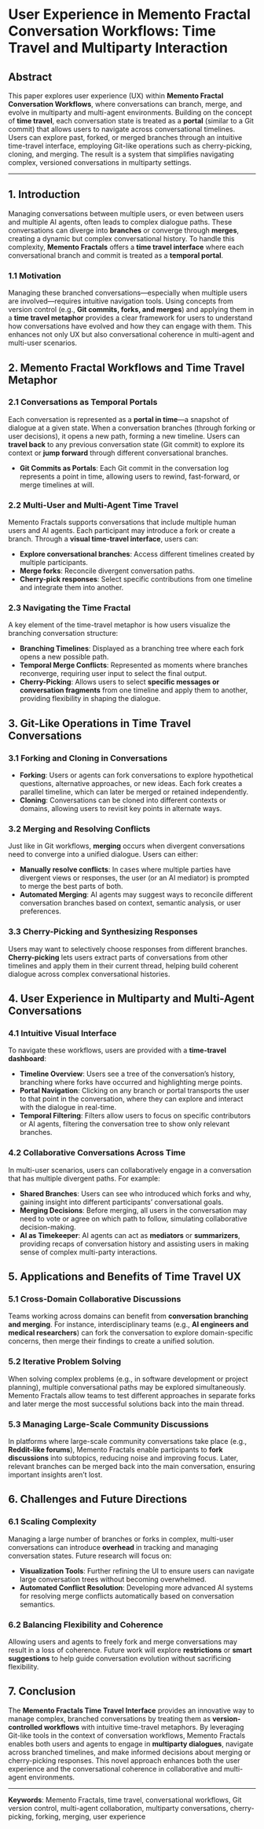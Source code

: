 # **User Experience in Memento Fractal Conversation Workflows: Time Travel and Multiparty Interaction**

## Abstract
This paper explores user experience (UX) within **Memento Fractal Conversation Workflows**, where conversations can branch, merge, and evolve in multiparty and multi-agent environments. Building on the concept of **time travel**, each conversation state is treated as a **portal** (similar to a Git commit) that allows users to navigate across conversational timelines. Users can explore past, forked, or merged branches through an intuitive time-travel interface, employing Git-like operations such as cherry-picking, cloning, and merging. The result is a system that simplifies navigating complex, versioned conversations in multiparty settings.

---

## 1. **Introduction**

Managing conversations between multiple users, or even between users and multiple AI agents, often leads to complex dialogue paths. These conversations can diverge into **branches** or converge through **merges**, creating a dynamic but complex conversational history. To handle this complexity, **Memento Fractals** offers a **time travel interface** where each conversational branch and commit is treated as a **temporal portal**.

### 1.1 **Motivation**
Managing these branched conversations—especially when multiple users are involved—requires intuitive navigation tools. Using concepts from version control (e.g., **Git commits, forks, and merges**) and applying them in a **time travel metaphor** provides a clear framework for users to understand how conversations have evolved and how they can engage with them. This enhances not only UX but also conversational coherence in multi-agent and multi-user scenarios.

## 2. **Memento Fractal Workflows and Time Travel Metaphor**

### 2.1 **Conversations as Temporal Portals**
Each conversation is represented as a **portal in time**—a snapshot of dialogue at a given state. When a conversation branches (through forking or user decisions), it opens a new path, forming a new timeline. Users can **travel back** to any previous conversation state (Git commit) to explore its context or **jump forward** through different conversational branches.
- **Git Commits as Portals**: Each Git commit in the conversation log represents a point in time, allowing users to rewind, fast-forward, or merge timelines at will.

### 2.2 **Multi-User and Multi-Agent Time Travel**
Memento Fractals supports conversations that include multiple human users and AI agents. Each participant may introduce a fork or create a branch. Through a **visual time-travel interface**, users can:
- **Explore conversational branches**: Access different timelines created by multiple participants.
- **Merge forks**: Reconcile divergent conversation paths.
- **Cherry-pick responses**: Select specific contributions from one timeline and integrate them into another.

### 2.3 **Navigating the Time Fractal**
A key element of the time-travel metaphor is how users visualize the branching conversation structure:
- **Branching Timelines**: Displayed as a branching tree where each fork opens a new possible path. 
- **Temporal Merge Conflicts**: Represented as moments where branches reconverge, requiring user input to select the final output.
- **Cherry-Picking**: Allows users to select **specific messages or conversation fragments** from one timeline and apply them to another, providing flexibility in shaping the dialogue.

## 3. **Git-Like Operations in Time Travel Conversations**

### 3.1 **Forking and Cloning in Conversations**
- **Forking**: Users or agents can fork conversations to explore hypothetical questions, alternative approaches, or new ideas. Each fork creates a parallel timeline, which can later be merged or retained independently.
- **Cloning**: Conversations can be cloned into different contexts or domains, allowing users to revisit key points in alternate ways.

### 3.2 **Merging and Resolving Conflicts**
Just like in Git workflows, **merging** occurs when divergent conversations need to converge into a unified dialogue. Users can either:
- **Manually resolve conflicts**: In cases where multiple parties have divergent views or responses, the user (or an AI mediator) is prompted to merge the best parts of both.
- **Automated Merging**: AI agents may suggest ways to reconcile different conversation branches based on context, semantic analysis, or user preferences.

### 3.3 **Cherry-Picking and Synthesizing Responses**
Users may want to selectively choose responses from different branches. **Cherry-picking** lets users extract parts of conversations from other timelines and apply them in their current thread, helping build coherent dialogue across complex conversational histories.

## 4. **User Experience in Multiparty and Multi-Agent Conversations**

### 4.1 **Intuitive Visual Interface**
To navigate these workflows, users are provided with a **time-travel dashboard**:
- **Timeline Overview**: Users see a tree of the conversation’s history, branching where forks have occurred and highlighting merge points.
- **Portal Navigation**: Clicking on any branch or portal transports the user to that point in the conversation, where they can explore and interact with the dialogue in real-time.
- **Temporal Filtering**: Filters allow users to focus on specific contributors or AI agents, filtering the conversation tree to show only relevant branches.

### 4.2 **Collaborative Conversations Across Time**
In multi-user scenarios, users can collaboratively engage in a conversation that has multiple divergent paths. For example:
- **Shared Branches**: Users can see who introduced which forks and why, gaining insight into different participants’ conversational goals.
- **Merging Decisions**: Before merging, all users in the conversation may need to vote or agree on which path to follow, simulating collaborative decision-making.
- **AI as Timekeeper**: AI agents can act as **mediators** or **summarizers**, providing recaps of conversation history and assisting users in making sense of complex multi-party interactions.

## 5. **Applications and Benefits of Time Travel UX**

### 5.1 **Cross-Domain Collaborative Discussions**
Teams working across domains can benefit from **conversation branching and merging**. For instance, interdisciplinary teams (e.g., **AI engineers and medical researchers**) can fork the conversation to explore domain-specific concerns, then merge their findings to create a unified solution.

### 5.2 **Iterative Problem Solving**
When solving complex problems (e.g., in software development or project planning), multiple conversational paths may be explored simultaneously. Memento Fractals allow teams to test different approaches in separate forks and later merge the most successful solutions back into the main thread.

### 5.3 **Managing Large-Scale Community Discussions**
In platforms where large-scale community conversations take place (e.g., **Reddit-like forums**), Memento Fractals enable participants to **fork discussions** into subtopics, reducing noise and improving focus. Later, relevant branches can be merged back into the main conversation, ensuring important insights aren’t lost.

## 6. **Challenges and Future Directions**

### 6.1 **Scaling Complexity**
Managing a large number of branches or forks in complex, multi-user conversations can introduce **overhead** in tracking and managing conversation states. Future research will focus on:
- **Visualization Tools**: Further refining the UI to ensure users can navigate large conversation trees without becoming overwhelmed.
- **Automated Conflict Resolution**: Developing more advanced AI systems for resolving merge conflicts automatically based on conversation semantics.

### 6.2 **Balancing Flexibility and Coherence**
Allowing users and agents to freely fork and merge conversations may result in a loss of coherence. Future work will explore **restrictions** or **smart suggestions** to help guide conversation evolution without sacrificing flexibility.

## 7. **Conclusion**

The **Memento Fractals Time Travel Interface** provides an innovative way to manage complex, branched conversations by treating them as **version-controlled workflows** with intuitive time-travel metaphors. By leveraging Git-like tools in the context of conversation workflows, Memento Fractals enables both users and agents to engage in **multiparty dialogues**, navigate across branched timelines, and make informed decisions about merging or cherry-picking responses. This novel approach enhances both the user experience and the conversational coherence in collaborative and multi-agent environments.

---

**Keywords**: Memento Fractals, time travel, conversational workflows, Git version control, multi-agent collaboration, multiparty conversations, cherry-picking, forking, merging, user experience